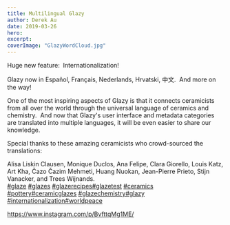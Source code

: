 ```yaml
---
title: Multilingual Glazy
author: Derek Au
date: 2019-03-26
hero: 
excerpt: 
coverImage: "GlazyWordCloud.jpg"
---
```


Huge new feature:  Internationalization!

Glazy now in Español, Français, Nederlands, Hrvatski, 中文.  And more on the way!

One of the most inspiring aspects of Glazy is that it connects ceramicists from all over the world through the universal language of ceramics and chemistry.  And now that Glazy's user interface and metadata categories are translated into multiple languages, it will be even easier to share our knowledge.

Special thanks to these amazing ceramicists who crowd-sourced the translations:

Alisa Liskin Clausen, Monique Duclos, Ana Felipe, Clara Giorello, Louis Katz, Art Kha, Čazo Čazim Mehmeti, Huang Nuokan, Jean-Pierre Prieto, Stijn Vanacker, and Trees Wijnands.  
[#glaze](https://www.instagram.com/explore/tags/glaze/) [#glazes](https://www.instagram.com/explore/tags/glazes/) [#glazerecipes](https://www.instagram.com/explore/tags/glazerecipes/)[#glazetest](https://www.instagram.com/explore/tags/glazetest/) [#ceramics](https://www.instagram.com/explore/tags/ceramics/) [#pottery](https://www.instagram.com/explore/tags/pottery/)[#ceramicglazes](https://www.instagram.com/explore/tags/ceramicglazes/) [#glazechemistry](https://www.instagram.com/explore/tags/glazechemistry/)[#glazy](https://www.instagram.com/explore/tags/glazy/) [#internationalization](https://www.instagram.com/explore/tags/internationalization/)[#worldpeace](https://www.instagram.com/explore/tags/worldpeace/)

https://www.instagram.com/p/BvfttqMg1ME/
